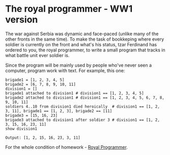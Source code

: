 # The royal programmer - WW1 version

The war against Serbia was dynamic and face-paced (unlike
many of the other fronts in the same time). To make the task
of bookkeping where every soldier is currently on the front
and what's his status, tzar Ferdinand has ordered to you,
the royal programmer, to write a small program that tracks
in what battle unit ever soldier is.

Since the program will be mainly used by people who've never
seen a computer, program work with text. For example,
this one:

```
brigade1 = [1, 2, 3, 4, 5]
brigade2 = [6, 7, 8, 9, 10, 11]
division1 = []
brigade1 attached to division1 # division1 == [1, 2, 3, 4, 5]
brigade2 attached to division1 # division1 == [1, 2, 3, 4, 5, 6, 7, 8, 9, 10, 11]
soldiers 4..10 from division1 died heroically  # division1 == [1, 2, 3, 11], brigade1 == [1, 2, 3], brigade2 == [11]
brigade3 = [15, 16, 23]
brigade3 attached to division1 after soldier 3 # division1 == [1, 2, 3, 15, 16, 23, 11]
show division1

Output: [1, 2, 15, 16, 23, 3, 11]
```

For the whole condition of homework - [Royal Programmer](https://github.com/nikoladimitroff/DSA-Demo-Library/blob/master/homeworks/hw1-2015.md).